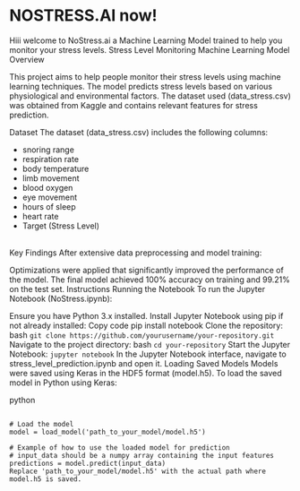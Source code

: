 # NOSTRESS.AI now!

Hiii welcome to NoStress.ai a Machine Learning Model trained to help you monitor your stress levels. 
Stress Level Monitoring Machine Learning Model
Overview

This project aims to help people monitor their stress levels using machine learning techniques. The model predicts stress levels based on various physiological and environmental factors. The dataset used (data_stress.csv) was obtained from Kaggle and contains relevant features for stress prediction.

Dataset
The dataset (data_stress.csv) includes the following columns:
- snoring range
- respiration rate
- body temperature
- limb movement
- blood oxygen
- eye movement
- hours of sleep
- heart rate
- Target (Stress Level)
<br>
Key Findings
After extensive data preprocessing and model training:

Optimizations were applied that significantly improved the performance of the model.
The final model achieved 100% accuracy on training and 99.21% on the test set.
Instructions
Running the Notebook
To run the Jupyter Notebook (NoStress.ipynb):

Ensure you have Python 3.x installed.
Install Jupyter Notebook using pip if not already installed:
Copy code
pip install notebook
Clone the repository:
bash
```git clone https://github.com/yourusername/your-repository.git```
Navigate to the project directory:
bash
```cd your-repository```
Start the Jupyter Notebook:
```jupyter notebook```
In the Jupyter Notebook interface, navigate to stress_level_prediction.ipynb and open it.
Loading Saved Models
Models were saved using Keras in the HDF5 format (model.h5). To load the saved model in Python using Keras:

python
``` from keras.models import load_model

# Load the model
model = load_model('path_to_your_model/model.h5')

# Example of how to use the loaded model for prediction
# input_data should be a numpy array containing the input features
predictions = model.predict(input_data)
Replace 'path_to_your_model/model.h5' with the actual path where model.h5 is saved.
```

